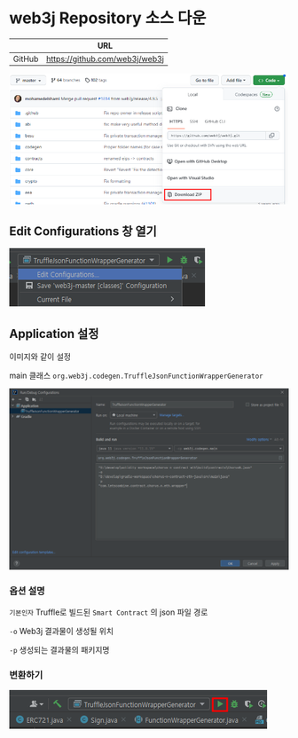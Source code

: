 # web3j Repository 소스 다운


|  | URL                            |
| ------ |--------------------------------|
| GitHub | https://github.com/web3j/web3j |

![img.png](img.png)



## Edit Configurations 창 열기
![img_3.png](img_3.png)

## Application 설정
이미지와 같이 설정

main 클래스 `org.web3j.codegen.TruffleJsonFunctionWrapperGenerator`

![img_1.png](img_1.png)

### 옵션 설명
`기본인자` Truffle로 빌드된 `Smart Contract` 의 json 파일 경로

`-o` Web3j 결과물이 생성될 위치

`-p` 생성되는 결과물의 패키지명

### 변환하기
![img_2.png](img_2.png)

